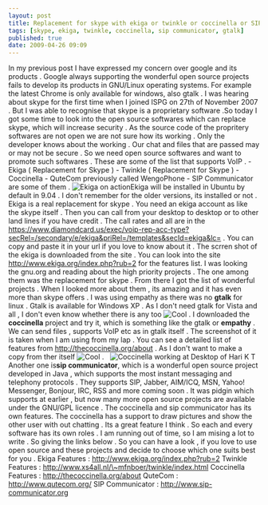 ```yaml
---
layout: post
title: Replacement for skype with ekiga or twinkle or coccinella or SIP Communicator for gtalk
tags: [skype, ekiga, twinkle, coccinella, sip communicator, gtalk]
published: true
date: 2009-04-26 09:09
---
```

In my previous post I have expressed my concern over google and its products . Google always supporting the wonderful open source projects fails to develop its products in GNU/Linux operating systems. For example the latest Chrome is only available for windows, also gtalk .  I was hearing about skype for the first time when I joined ISPG on 27th of November 2007 . But I was able to recognise that skype is a proprietary software .So today I got some time to look into the open source softwares which can replace skype, which will increase security . As the source code of the propritery softwares are not open we are not sure how its working . Only the developer knows about the working . Our chat and files that are passed may or may not be secure . So we need open source softwares and want to promote such softwares .  These are some of the list that supports VoIP .  -   Ekiga ( Replacement for Skype ) -   Twinkle ( Replacement for Skype ) -   Coccinella -   QuteCom previously called WengoPhone -   SIP Communicator  are some of them .  ![Ekiga on action](http://farm4.static.flickr.com/3542/3490841365_a4a53c1a49.jpg?v=0 "Ekiga on action")Ekiga will be installed in Ubuntu by default in 9.04 . I don't remember for the older versions, its installed or not . Ekiga is a real replacement for skype . You need an ekiga account as like the skype itself . Then you can call from your desktop to desktop or to other land lines if you have credit . The call rates and all are in the https://www.diamondcard.us/exec/voip-rep-acc-type?secRel=/secondary/e/ekiga&priRel=/templates&secId=ekiga&lc= . You can copy and paste it in your url if you love to know about it . The scrren shot of the ekiga is downloaded from the site . You can look into the site http://www.ekiga.org/index.php?rub=2 for the features list.  I was looking the gnu.org and reading about the high priority projects . The one among them was the replacement for skype . From there I got the list of wonderful projects . When I looked more about them , its amazing and it has even more than skype offers .  I was using empathy as there was no **gtalk** for linux . Gtalk is available for Windows XP . As I don't need gtalk for Vista and all , I don't even know whether there is any too ![Cool](plugins/editors/tinymce/jscripts/tiny_mce/plugins/emotions/images/smiley-cool.gif "Cool") . I downloaded the **coccinella** project and try it, which is something like the gtalk or **empathy** . We can send files , supports VoIP etc as in gtalk itself . The screenshot of it is taken when I am using from my lap . You can see a detailed list of features from http://thecoccinella.org/about . As I don't want to make a copy from ther itself ![Cool](plugins/editors/tinymce/jscripts/tiny_mce/plugins/emotions/images/smiley-cool.gif "Cool") .     ![Coccinella working at Desktop of Hari K T](http://lh4.ggpht.com/_Z_YIrg5qE3M/SfQP8gMBE5I/AAAAAAAAAyI/Ojfuh3wkQpQ/s512/Coccinella.png "Coccinella working at Desktop of Hari K T") Another one is**sip communicator**, which is a wonderful open source project developed in Java , which supports the most instant messaging and telephony protocols . They supports SIP, Jabber, AIM/ICQ, MSN, Yahoo! Messenger, Bonjour, IRC, RSS and more coming soon . It was pidgin which supports at earlier , but now many more open source projects are available under the GNU/GPL licence . The coccinella and sip communicator has its own features. The coccinella has a support to draw pictures and show the other user with out chatting . Its a great feature I think . So each and every software has its own roles .  I am running out of time, so I am mising a lot to write . So giving the links below . So you can have a look , if you love to use open source and these projects and decide to choose which one suits best for you .  Ekiga Features : http://www.ekiga.org/index.php?rub=2  Twinkle Features : http://www.xs4all.nl/\~mfnboer/twinkle/index.html  Coccinella Features : http://thecoccinella.org/about  QuteCom : http://www.qutecom.org/  SIP Communicator : http://www.sip-communicator.org   
